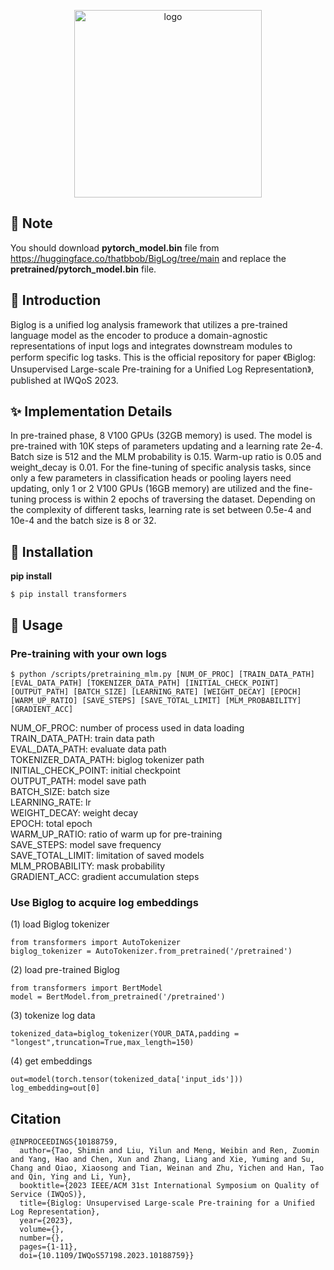 <p align="center">
    <img src="/BIGLOG.png" alt="logo" width=300 height=300 />
</p>

## 📃 Note

You should download **pytorch_model.bin** file from https://huggingface.co/thatbbob/BigLog/tree/main and replace the **pretrained/pytorch_model.bin** file.

## 📣 Introduction
Biglog is a unified log analysis framework that utilizes a pre-trained language model as the encoder to produce a domain-agnostic representations of input logs and integrates downstream modules to perform specific log tasks. This is the official repository for paper 《Biglog: Unsupervised Large-scale Pre-training for a Unified Log Representation》, published at IWQoS 2023.
## ✨ Implementation Details
In pre-trained phase, 8 V100 GPUs (32GB memory) is used. The model is pre-trained with 10K steps of parameters updating and a learning rate 2e-4. Batch size is 512 and the MLM probability is 0.15. Warm-up ratio is 0.05 and weight_decay is 0.01. For the fine-tuning of specific analysis tasks, since only a few parameters in classification heads or pooling layers need updating, only 1 or 2 V100 GPUs (16GB memory) are utilized and the fine-tuning process is within 2 epochs of traversing the dataset. Depending on the complexity of different tasks, learning rate is set between 0.5e-4 and 10e-4 and the batch size is 8 or 32. 
## 🔰 Installation

**pip install**
```
$ pip install transformers
```
## 📝 Usage
### Pre-training with your own logs
```
$ python /scripts/pretraining_mlm.py [NUM_OF_PROC] [TRAIN_DATA_PATH] [EVAL_DATA_PATH] [TOKENIZER_DATA_PATH] [INITIAL_CHECK_POINT] [OUTPUT_PATH] [BATCH_SIZE] [LEARNING_RATE] [WEIGHT_DECAY] [EPOCH] [WARM_UP_RATIO] [SAVE_STEPS] [SAVE_TOTAL_LIMIT] [MLM_PROBABILITY] [GRADIENT_ACC]
```
NUM_OF_PROC: number of process used in data loading  
TRAIN_DATA_PATH: train data path  
EVAL_DATA_PATH: evaluate data path  
TOKENIZER_DATA_PATH: biglog tokenizer path  
INITIAL_CHECK_POINT: initial checkpoint  
OUTPUT_PATH: model save path  
BATCH_SIZE: batch size  
LEARNING_RATE: lr  
WEIGHT_DECAY: weight decay  
EPOCH: total epoch  
WARM_UP_RATIO: ratio of warm up for pre-training  
SAVE_STEPS: model save frequency  
SAVE_TOTAL_LIMIT: limitation of saved models  
MLM_PROBABILITY:  mask probability  
GRADIENT_ACC: gradient accumulation steps  

### Use Biglog to acquire log embeddings
(1) load Biglog tokenizer
```
from transformers import AutoTokenizer
biglog_tokenizer = AutoTokenizer.from_pretrained('/pretrained')
```
(2) load pre-trained Biglog
```
from transformers import BertModel
model = BertModel.from_pretrained('/pretrained')
```
(3) tokenize log data
```
tokenized_data=biglog_tokenizer(YOUR_DATA,padding = "longest",truncation=True,max_length=150)
```
(4) get embeddings
```
out=model(torch.tensor(tokenized_data['input_ids']))
log_embedding=out[0]
```
## Citation
```
@INPROCEEDINGS{10188759,
  author={Tao, Shimin and Liu, Yilun and Meng, Weibin and Ren, Zuomin and Yang, Hao and Chen, Xun and Zhang, Liang and Xie, Yuming and Su, Chang and Oiao, Xiaosong and Tian, Weinan and Zhu, Yichen and Han, Tao and Qin, Ying and Li, Yun},
  booktitle={2023 IEEE/ACM 31st International Symposium on Quality of Service (IWQoS)}, 
  title={Biglog: Unsupervised Large-scale Pre-training for a Unified Log Representation}, 
  year={2023},
  volume={},
  number={},
  pages={1-11},
  doi={10.1109/IWQoS57198.2023.10188759}}
```
